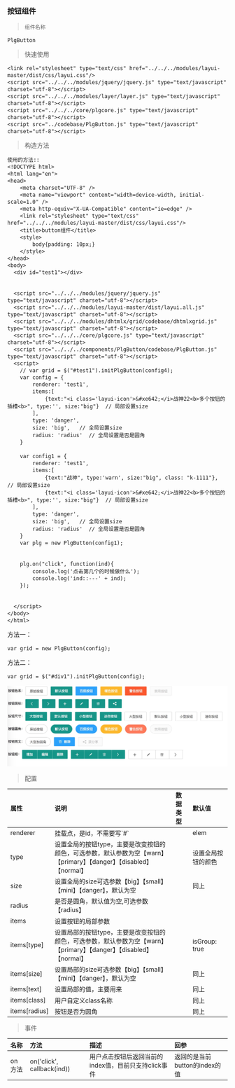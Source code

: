 ### 按钮组件

> ```
> 组件名称
> ```

```
PlgButton
```

> 快速使用

```
<link rel="stylesheet" type="text/css" href="../../../modules/layui-master/dist/css/layui.css"/>
<script src="../../../modules/jquery/jquery.js" type="text/javascript" charset="utf-8"></script>
<script src="../../../modules/layer/layer.js" type="text/javascript" charset="utf-8"></script>
<script src="../../../core/plgcore.js" type="text/javascript" charset="utf-8"></script>
<script src="../codebase/PlgButton.js" type="text/javascript" charset="utf-8"></script>
```

> 构造方法

```
使用的方法::
<!DOCTYPE html>
<html lang="en">
<head>
    <meta charset="UTF-8" />
    <meta name="viewport" content="width=device-width, initial-scale=1.0" />
    <meta http-equiv="X-UA-Compatible" content="ie=edge" />
    <link rel="stylesheet" type="text/css" href="../../../modules/layui-master/dist/css/layui.css"/>
    <title>button组件</title>
    <style>
        body{padding: 10px;}
    </style>
</head>
<body>
  <div id="test1"></div>


  <script src="../../../modules/jquery/jquery.js" type="text/javascript" charset="utf-8"></script>
  <script src="../../../modules/layui-master/dist/layui.all.js" type="text/javascript" charset="utf-8"></script>
  <script src="../../../modules/dhtmlx/grid/codebase/dhtmlxgrid.js" type="text/javascript" charset="utf-8"></script>
  <script src="../../../core/plgcore.js" type="text/javascript" charset="utf-8"></script>
  <script src="../../../components/PlgButton/codebase/PlgButton.js" type="text/javascript" charset="utf-8"></script>
  <script>    
    // var grid = $("#test1").initPlgButton(config4);
    var config = {
        renderer: 'test1',
        items:[
            {text:"<i class='layui-icon'>&#xe642;</i>战神22<b>多个按钮的插槽<b>", type:'', size:"big"}  // 局部设置size
        ],
        type: 'danger',
        size: 'big',   // 全局设置size
        radius: 'radius'  // 全局设置是否是圆角
    }

    var config1 = {
        renderer: 'test1',
        items:[
            {text:"战神", type:'warn', size:"big", class: "k-1111"},   // 局部设置size
            {text:"<i class='layui-icon'>&#xe642;</i>战神22<b>多个按钮的插槽<b>", type:'', size:"big"}  // 局部设置size
        ],
        type: 'danger',
        size: 'big',   // 全局设置size
        radius: 'radius'  // 全局设置是否是圆角
    }
    var plg = new PlgButton(config1);


    plg.on("click", function(ind){
        console.log('点击第几个的时候做什么');
        console.log('ind::---' + ind);
    });


  </script>
</body>
</html>
```

方法一：

```
var grid = new PlgButton(config);
```

方法二：

```
var grid = $("#div1").initPlgButton(config);
```

![](/assets/plgbtn.png)

> 配置

| 属性 | 说明 | 数据类型 | 默认值 |
| :--- | :--- | :--- | :--- |
| renderer | 挂载点，是id，不需要写\`\#\` |  | elem |
| type | 设置全局的按钮type，主要是改变按钮的颜色，可选参数，默认参数为空【warn】【primary】【danger】【disabled】  【normal】 |  | 设置全局按钮的颜色 |
| size | 设置全局的size可选参数【big】【small】【mini】【danger】，默认为空 |  | 同上 |
| radius | 是否是圆角，默认值为空,可选参数【radius】 |  |  |
| items | 设置按钮的局部参数 |  |  |
| items\[type\] | 设置局部的按钮type，主要是改变按钮的颜色，可选参数，默认参数为空【warn】【primary】【danger】【disabled】  【normal】 |  | isGroup: true |
| items\[size\] | 设置局部的size可选参数【big】【small】【mini】【danger】，默认为空 |  | 同上 |
| items\[text\] | 设置局部的值，主要用来 |  | 同上 |
| items\[class\] | 用户自定义class名称 |  | 同上 |
| items\[radius\] | 按钮是否为圆角 |  | 同上 |

> 事件

| 名称 | 方法 | 描述 | 回参 |
| :--- | :--- | :--- | :--- |
| on 方法 | on\('click', callback\(ind\)\) | 用户点击按钮后返回当前的index值，目前只支持click事件 | 返回的是当前button的index的值 |



